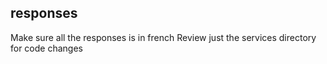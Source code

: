 ## responses
Make sure all the responses is in french
Review just the services directory for code changes
